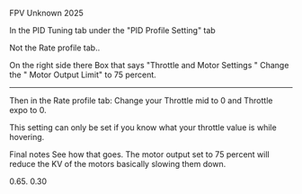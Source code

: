 FPV Unknown 2025


In the PID Tuning tab under the "PID Profile Setting" tab 

Not the Rate profile tab.. 

On the right side there Box that says 
"Throttle and Motor Settings
" Change the " Motor Output Limit" to 75 percent. 

______________________________________
Then in the Rate profile tab:
Change your Throttle mid to 0 and Throttle expo to 0. 

This setting can only be set if you know what your throttle value is while hovering. 

Final notes
See how that goes. 
The motor output set to 75 percent will reduce the KV of the motors basically slowing them down. 

0.65. 0.30
